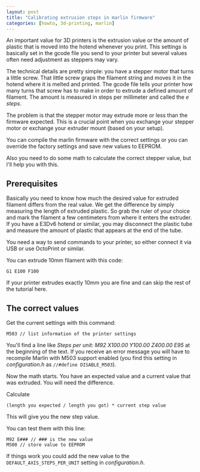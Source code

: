 ```yaml
---
layout: post
title: "Calibrating extrusion steps in marlin firmware"
categories: [howto, 3d-printing, marlin]
---
```


An important value for 3D printers is the extrusion value or the amount of plastic that is moved into the hotend whenever you print. This settings is basically set in the gcode file you send to your printer but several values often need adjustment as steppers may vary.

<!--more-->

The technical details are pretty simple: you have a stepper motor that turns a little screw. That little screw graps the filament string and moves it in the hotend where it is melted and printed. The gcode file tells your printer how many turns that screw has to make in order to extrude a defined amount of filament. The amount is measured in steps per millimeter and called the _e steps_.

The problem is that the stepper motor may extrude more or less than the firmware expected. This is a crucial point when you exchange your stepper motor or exchange your extruder mount (based on your setup).

You can compile the marlin firmware with the correct settings or you can override the factory settings and save new values to EEPROM.

Also you need to do some math to calculate the correct stepper value, but I'll help you with this.

## Prerequisites

Basically you need to know how much the desired value for extruded filament differs from the real value. We get the difference by simply measuring the length of extruded plastic. So grab the ruler of your choice and mark the filament a few centimeters from where it enters the extruder. If you have a E3Dv6 hotend or similar, you may disconnect the plastic tube and measure the amount of plastic that appears at the end of the tube.

You need a way to send commands to your printer, so either connect it via USB or use OctoPrint or similar.

You can extrude 10mm filament with this code:

```
G1 E100 F100
```

If your printer extrudes exactly 10mm you are fine and can skip the rest of the tutorial here.

## The correct values

Get the current settings with this command:

```
M503 // list information of the printer settings
```

You'll find a line like _Steps per unit: M92 X100.00 Y100.00 Z400.00 E95_ at the beginning of the text. If you receive an error message you will have to recompile Marlin with M503 support enabled (you find this setting in _configuration.h_ as ```//#define DISABLE_M503```).

Now the math starts. You have an expected value and a current value that was extruded. You will need the difference.

Calculate
```
(length you expected / length you got) * current step value
```

This will give you the new step value.

You can test them with this line:

```
M92 E### // ### is the new value
M500 // store value to EEPROM
```

If things work you could add the new value to the `DEFAULT_AXIS_STEPS_PER_UNIT` setting in _configuration.h_.
